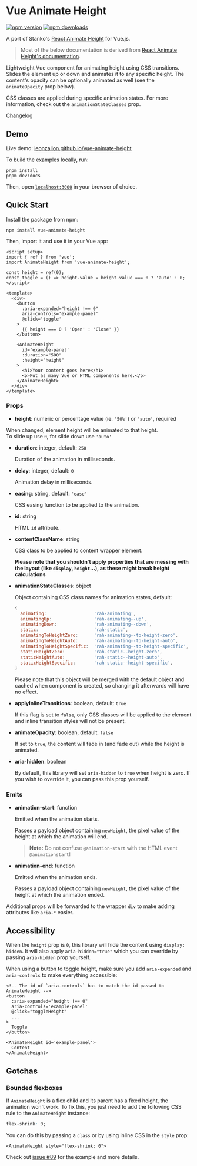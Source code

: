# Vue Animate Height

[![npm version](https://img.shields.io/npm/v/vue-animate-height.svg?style=flat-square)](https://www.npmjs.com/package/vue-animate-height)
[![npm downloads](https://img.shields.io/npm/dm/vue-animate-height.svg?style=flat-square)](https://www.npmjs.com/package/vue-animate-height)

A port of Stanko's [React Animate Height](https://github.com/Stanko/react-animate-height) for Vue.js.

> Most of the below documentation is derived from [React Animate Height's documentation](https://github.com/Stanko/react-animate-height/blob/master/README.md).

Lightweight Vue component for animating height using CSS transitions.
Slides the element up or down and animates it to any specific height.
The content's opacity can be optionally animated as well (see the `animateOpacity` prop below).

CSS classes are applied during specific animation states. For more information, check out the `animationStateClasses` prop.

[Changelog](CHANGELOG.md)

## Demo

Live demo: [leonzalion.github.io/vue-animate-height](https://leonzalion.github.io/vue-animate-height/)

To build the examples locally, run:

```shell
pnpm install
pnpm dev:docs
```

Then, open [`localhost:3000`](http://localhost:3000) in your browser of choice.

## Quick Start

Install the package from npm:

```shell
npm install vue-animate-height
```

Then, import it and use it in your Vue app:

```vue
<script setup>
import { ref } from 'vue';
import AnimateHeight from 'vue-animate-height';

const height = ref(0);
const toggle = () => height.value = height.value === 0 ? 'auto' : 0;
</script>

<template>
  <div>
    <button
      :aria-expanded="height !== 0"
      aria-controls='example-panel'
      @click='toggle'
    >
      {{ height === 0 ? 'Open' : 'Close' }}
    </button>

    <AnimateHeight
      id='example-panel'
      :duration="500"
      :height="height"
    >
      <h1>Your content goes here</h1>
      <p>Put as many Vue or HTML components here.</p>
    </AnimateHeight>
  </div>
</template>
```

### Props

- **height**: numeric or percentage value (ie. `'50%'`) or `'auto'`, required

When changed, element height will be animated to that height.<br/>
To slide up use <code>0</code>, for slide down use <code>'auto'</code>

- **duration**: integer, default: `250`

  Duration of the animation in milliseconds.

- **delay**: integer, default: `0`

  Animation delay in milliseconds.

- **easing**: string, default: `'ease'`

  CSS easing function to be applied to the animation.

- **id**: string

  HTML `id` attribute.

- **contentClassName**: string

  CSS class to be applied to content wrapper element.

  **Please note that you shouldn't apply properties that are messing with the layout (like `display`, `height`...), as these might break height calculations**

- **animationStateClasses**: object

  Object containing CSS class names for animation states, default:

  ```javascript
  {
    animating:                  'rah-animating',
    animatingUp:                'rah-animating--up',
    animatingDown:              'rah-animating--down',
    static:                     'rah-static',
    animatingToHeightZero:      'rah-animating--to-height-zero',
    animatingToHeightAuto:      'rah-animating--to-height-auto',
    animatingToHeightSpecific:  'rah-animating--to-height-specific',
    staticHeightZero:           'rah-static--height-zero',
    staticHeightAuto:           'rah-static--height-auto',
    staticHeightSpecific:       'rah-static--height-specific',
  }
  ```

  Please note that this object will be merged with the default object and cached when component is created, so changing it afterwards will have no effect.

- **applyInlineTransitions**: boolean, default: `true`

  If this flag is set to `false`, only CSS classes will be applied to the element and inline transition styles will not be present.

- **animateOpacity**: boolean, default: `false`

  If set to `true`, the content will fade in (and fade out) while the height is animated.

- **aria-hidden**: boolean

  By default, this library will set `aria-hidden` to `true` when height is zero. If you wish to override it, you can pass this prop yourself.

### Emits

- **animation-start**: function

  Emitted when the animation starts.

  Passes a payload object containing `newHeight`, the pixel value of the height at which the animation will end.

  > **Note:** Do not confuse `@animation-start` with the HTML event `@animationstart`!

- **animation-end**: function

  Emitted when the animation ends.

  Passes a payload object containing `newHeight`, the pixel value of the height at which the animation ended.

Additional props will be forwarded to the wrapper `div` to make adding attributes like `aria-*` easier.

## Accessibility

When the `height` prop is `0`, this library will hide the content using `display: hidden`. It will also apply `aria-hidden="true"` which you can override by passing `aria-hidden` prop yourself.

When using a button to toggle height, make sure you add `aria-expanded` and `aria-controls` to make everything accessible:

```vue
<!-- The id of `aria-controls` has to match the id passed to AnimateHeight -->
<button
  :aria-expanded="height !== 0"
  aria-controls='example-panel'
  @click="toggleHeight"
  ...
>
  Toggle
</button>

<AnimateHeight id='example-panel'>
  Content
</AnimateHeight>
```

## Gotchas

### Bounded flexboxes

If `AnimateHeight` is a flex child and its parent has a fixed height, the animation won't work. To fix this, you just need to add the following CSS rule to the `AnimateHeight` instance:

```css
flex-shrink: 0;
```

You can do this by passing a `class` or by using inline CSS in the `style` prop:

```vue
<AnimateHeight style="flex-shrink: 0">
```

Check out [issue #89](https://github.com/Stanko/react-animate-height/issues/89) for the example and more details.
